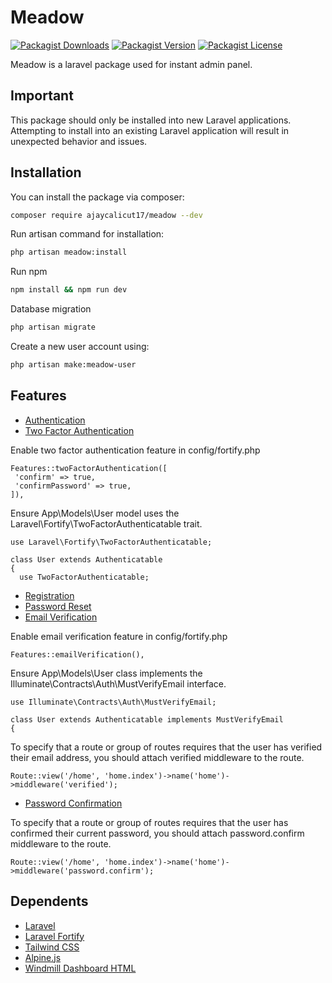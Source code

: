 # Meadow
[![Packagist Downloads](https://img.shields.io/packagist/dt/ajaycalicut17/meadow)](https://packagist.org/packages/ajaycalicut17/meadow)
[![Packagist Version](https://img.shields.io/packagist/v/ajaycalicut17/meadow)](https://packagist.org/packages/ajaycalicut17/meadow)
[![Packagist License](https://img.shields.io/packagist/l/ajaycalicut17/meadow)](https://packagist.org/packages/ajaycalicut17/meadow)

Meadow is a laravel package used for instant admin panel.

## Important
This package should only be installed into new Laravel applications. Attempting to install into an existing Laravel application will result in unexpected behavior and issues.

## Installation

You can install the package via composer:

``` bash
composer require ajaycalicut17/meadow --dev
```

Run artisan command for installation:

``` bash
php artisan meadow:install
```

Run npm

``` bash
npm install && npm run dev
```

Database migration

``` bash
php artisan migrate
```

Create a new user account using:
``` bash
php artisan make:meadow-user
```

## Features

 - [Authentication](https://laravel.com/docs/fortify#authentication)
 - [Two Factor Authentication](https://laravel.com/docs/fortify#two-factor-authentication)

  Enable two factor authentication feature in config/fortify.php
  ```code
  Features::twoFactorAuthentication([
   'confirm' => true,
   'confirmPassword' => true,
  ]),
  ```
  Ensure App\Models\User model uses the Laravel\Fortify\TwoFactorAuthenticatable trait.
  ```code
  use Laravel\Fortify\TwoFactorAuthenticatable;

  class User extends Authenticatable
  {
    use TwoFactorAuthenticatable;
  ```
  
 - [Registration](https://laravel.com/docs/fortify#registration)
 - [Password Reset](https://laravel.com/docs/fortify#password-reset)
 - [Email Verification](https://laravel.com/docs/fortify#email-verification)
  
  Enable email verification feature in config/fortify.php
  ```code
  Features::emailVerification(),
  ```
  Ensure App\Models\User class implements the Illuminate\Contracts\Auth\MustVerifyEmail interface.
  ```code
  use Illuminate\Contracts\Auth\MustVerifyEmail;

  class User extends Authenticatable implements MustVerifyEmail
  {
  ```
  To specify that a route or group of routes requires that the user has verified their email address, you should attach verified middleware to the route.
  ```code
  Route::view('/home', 'home.index')->name('home')->middleware('verified');
  ```
  
 - [Password Confirmation](https://laravel.com/docs/fortify#password-confirmation)

  To specify that a route or group of routes requires that the user has confirmed their current password, you should attach password.confirm middleware     to the route.
  ```code
  Route::view('/home', 'home.index')->name('home')->middleware('password.confirm');
  ```
  
## Dependents

 - [Laravel](https://laravel.com)
 - [Laravel Fortify](https://laravel.com/docs/fortify)
 - [Tailwind CSS](https://tailwindcss.com)
 - [Alpine.js](https://alpinejs.dev)
 - [Windmill Dashboard HTML](https://windmillui.com/dashboard-html)
